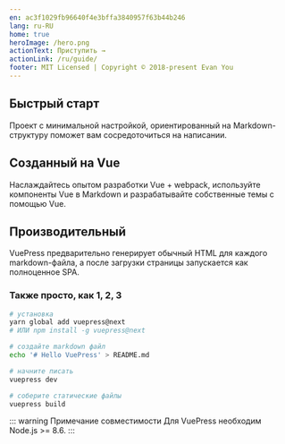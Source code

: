 ```yaml
---
en: ac3f1029fb96640f4e3bffa3840957f63b44b246
lang: ru-RU
home: true
heroImage: /hero.png
actionText: Приступить →
actionLink: /ru/guide/
footer: MIT Licensed | Copyright © 2018-present Evan You
---
```


<div style="text-align: center">
  <Bit/>
</div>

<div class="features">
  <div class="feature">
    <h2>Быстрый старт</h2>
    <p>Проект с минимальной настройкой, ориентированный на Markdown-структуру поможет вам сосредоточиться на написании.</p>
  </div>
  <div class="feature">
    <h2>Созданный на Vue</h2>
    <p>Наслаждайтесь опытом разработки Vue + webpack, используйте компоненты Vue в Markdown и разрабатывайте собственные темы с помощью Vue.</p>
  </div>
  <div class="feature">
    <h2>Производительный</h2>
    <p>VuePress предварительно генерирует обычный HTML для каждого markdown-файла, а после загрузки страницы запускается как полноценное SPA.</p>
  </div>
</div>

### Также просто, как 1, 2, 3

``` bash
# установка
yarn global add vuepress@next
# ИЛИ npm install -g vuepress@next

# создайте markdown файл
echo '# Hello VuePress' > README.md

# начните писать
vuepress dev

# соберите статические файлы
vuepress build
```

::: warning Примечание совместимости
Для VuePress необходим Node.js >= 8.6.
:::
